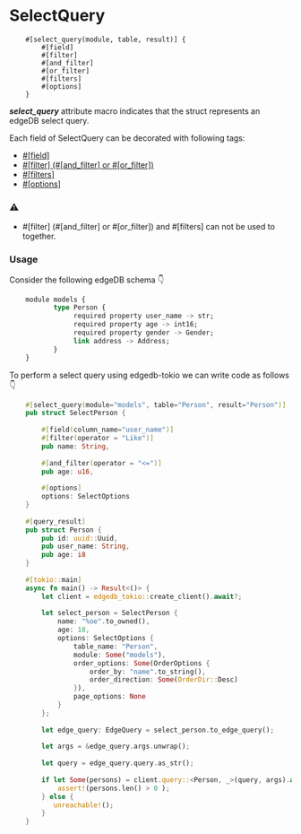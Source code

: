 # SelectQuery

        #[select_query(module, table, result)] {
            #[field]
            #[filter]
            #[and_filter]
            #[or_filter]
            #[filters]
            #[options]
        }

**_select_query_** attribute macro indicates that the struct represents an edgeDB select query.

Each field of SelectQuery can be decorated with following tags: 
- [#[field]](../inner_attributes/field.md)
- [#[filter] (#[and_filter] or #[or_filter])](../inner_attributes/filter.md) 
- [#[filters]](../shape-macros/edgedb-filters.md)
- [#[options]](../inner_attributes/options.md)


### ⚠️
- #[filter] (#[and_filter] or #[or_filter]) and #[filters] can not be used to together.

### Usage

Consider the following edgeDB schema 👇

````sql
    module models {
           type Person {
                required property user_name -> str;
                required property age -> int16;
                required property gender -> Gender;
                link address -> Address;
           }
    }
````

To perform a select query using edgedb-tokio we can write code as follows 👇

````rust
    #[select_query(module="models", table="Person", result="Person")]
    pub struct SelectPerson {
       
        #[field(column_name="user_name")]
        #[filter(operator = "Like")]
        pub name: String,
    
        #[and_filter(operator = "<=")]
        pub age: u16,
    
        #[options]
        options: SelectOptions
    }
    
    #[query_result]
    pub struct Person {
        pub id: uuid::Uuid,
        pub user_name: String,
        pub age: i8
    }
    
    #[tokio::main]
    async fn main() -> Result<()> {
        let client = edgedb_tokio::create_client().await?;
        
        let select_person = SelectPerson {
            name: "%oe".to_owned(),
            age: 18,
            options: SelectOptions {
                table_name: "Person",
                module: Some("models"),
                order_options: Some(OrderOptions {
                    order_by: "name".to_string(),
                    order_direction: Some(OrderDir::Desc)
                }),
                page_options: None
            }
        };
    
        let edge_query: EdgeQuery = select_person.to_edge_query();
    
        let args = &edge_query.args.unwrap();
    
        let query = edge_query.query.as_str();
    
        if let Some(persons) = client.query::<Person, _>(query, args).await? {
            assert!(persons.len() > 0 );
        } else {
           unreachable!();
        }
    }

````
